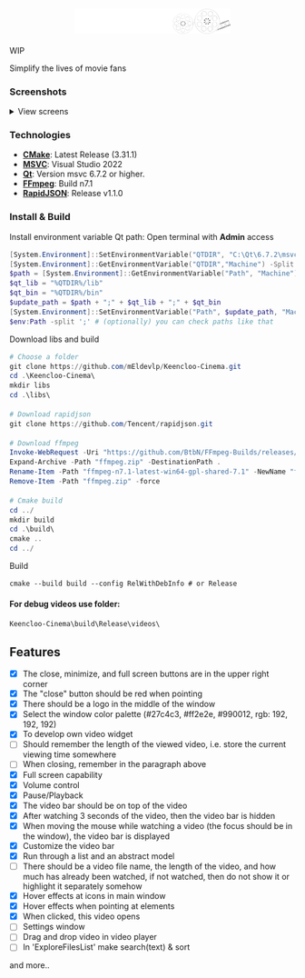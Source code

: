 <div align="center">
<h3><img src="rsc/logo_git.png" alt="logo" width="275"></h3>
</div>
WIP

Simplify the lives of movie fans

### Screenshots
<details>
  <summary>View screens</summary>
  <img src="https://i.imgur.com/0Pcatmq.png" alt="first screen" width="700"/>
  <img src="https://i.imgur.com/RmBgDe5.png" alt="second screen" width="400"/>
</details>

### Technologies
- **[CMake](https://cmake.org/download/)**: Latest Release (3.31.1)
- **[MSVC](https://visualstudio.microsoft.com/ru)**: Visual Studio 2022
- **[Qt](https://www.qt.io/download-qt-installer-oss)**: Version msvc 6.7.2 or higher.
- **[FFmpeg](https://github.com/BtbN/FFmpeg-Builds/releases/tag/latest)**: Build n7.1 
- **[RapidJSON](https://github.com/Tencent/rapidjson/releases/tag/v1.1.0)**: Release v1.1.0

### Install & Build
Install environment variable Qt path:
Open terminal with **Admin** access
```powershell
[System.Environment]::SetEnvironmentVariable("QTDIR", "C:\Qt\6.7.2\msvc2019_64", "Machine")
[System.Environment]::GetEnvironmentVariable("QTDIR","Machine") -Split ";" # (optionally) you can check var like that
$path = [System.Environment]::GetEnvironmentVariable("Path", "Machine")
$qt_lib = "%QTDIR%/lib"
$qt_bin = "%QTDIR%/bin"
$update_path = $path + ";" + $qt_lib + ";" + $qt_bin
[System.Environment]::SetEnvironmentVariable("Path", $update_path, "Machine")
$env:Path -split ';' # (optionally) you can check paths like that
```
Download libs and build
```powershell
# Choose a folder
git clone https://github.com/mEldevlp/Keencloo-Cinema.git
cd .\Keencloo-Cinema\
mkdir libs
cd .\libs\

# Download rapidjson
git clone https://github.com/Tencent/rapidjson.git

# Download ffmpeg
Invoke-WebRequest -Uri "https://github.com/BtbN/FFmpeg-Builds/releases/download/latest/ffmpeg-n7.1-latest-win64-gpl-shared-7.1.zip" -OutFile "ffmpeg.zip"
Expand-Archive -Path "ffmpeg.zip" -DestinationPath .
Rename-Item -Path "ffmpeg-n7.1-latest-win64-gpl-shared-7.1" -NewName "ffmpeg"
Remove-Item -Path "ffmpeg.zip" -force

# Cmake build
cd ../
mkdir build
cd .\build\
cmake ..
cd ../
```
Build
```
cmake --build build --config RelWithDebInfo # or Release
```

#### For debug videos use folder:
```
Keencloo-Cinema\build\Release\videos\
```
## Features
- [x] The close, minimize, and full screen buttons are in the upper right corner
- [x] The "close" button should be red when pointing
- [x] There should be a logo in the middle of the window
- [x] Select the window color palette (#27c4c3, #ff2e2e, #990012, rgb: 192, 192, 192)
- [x] To develop own video widget
- [ ] Should remember the length of the viewed video, i.e. store the current viewing time somewhere
- [ ] When closing, remember in the paragraph above
- [x] Full screen capability
- [x] Volume control
- [x] Pause/Playback
- [x] The video bar should be on top of the video
- [x] After watching 3 seconds of the video, then the video bar is hidden
- [x] When moving the mouse while watching a video (the focus should be in the window), the video bar is displayed
- [x] Customize the video bar
- [x] Run through a list and an abstract model
- [ ] There should be a video file name, the length of the video, and how much has already been watched, if not watched, then do not show it or highlight it separately somehow
- [x] Hover effects at icons in main window
- [x] Hover effects when pointing at elements
- [x] When clicked, this video opens
- [ ] Settings window
- [ ] Drag and drop video in video player
- [ ] In 'ExploreFilesList' make search(text) & sort

and more..